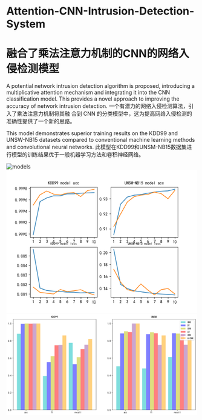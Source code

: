 # Attention-CNN-Intrusion-Detection-System
# 融合了乘法注意⼒机制的CNN的网络入侵检测模型

A potential network intrusion detection algorithm is proposed, introducing a multiplicative attention mechanism and integrating it into the CNN classification model. This provides a novel approach to improving the accuracy of network intrusion detection.
⼀个有潜⼒的⽹络⼊侵检测算法，引⼊了乘法注意⼒机制将其融
合到 CNN 的分类模型中，这为提⾼⽹络⼊侵检测的准确性提供了⼀个新的思路。

This model demonstrates superior training results on the KDD99 and UNSW-NB15 datasets compared to conventional machine learning methods and convolutional neural networks.
此模型在KDD99和UNSM-NB15数据集进行模型的训练结果优于一般机器学习方法和卷积神经网络。

![models](https://github.com/sunxingyui5/Attention-CNN-Intrusion-Detection-System/blob/main/models.png)
![layers](https://github.com/sunxingyui5/Attention-CNN-Intrusion-Detection-System/blob/main/img1.png)
![layers](https://github.com/sunxingyui5/Attention-CNN-Intrusion-Detection-System/blob/main/img2.png)

